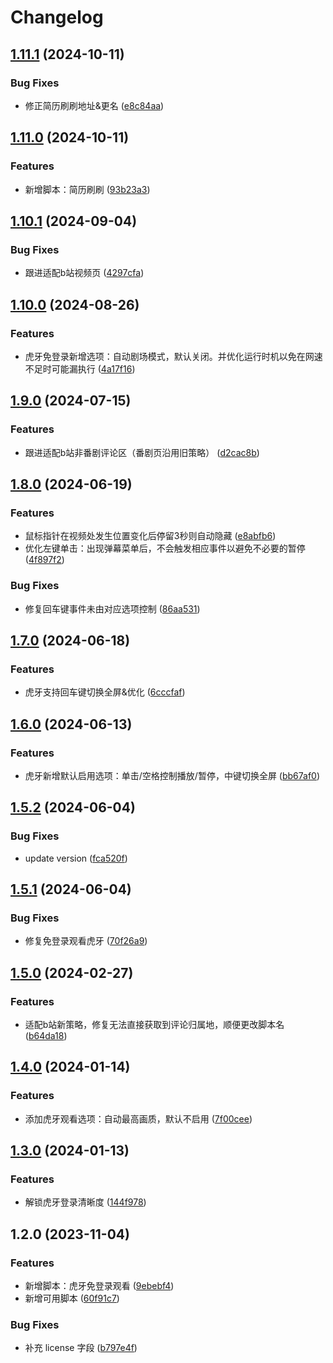 # Changelog


## [1.11.1](https://github.com/Xli33/odd-monkey/compare/v1.11.0...v1.11.1) (2024-10-11)


### Bug Fixes

* 修正简历刷刷地址&更名 ([e8c84aa](https://github.com/Xli33/odd-monkey/commit/e8c84aa8ae2c14ef1be85c49cece84fa7cfc9063))

## [1.11.0](https://github.com/Xli33/odd-monkey/compare/v1.10.1...v1.11.0) (2024-10-11)


### Features

* 新增脚本：简历刷刷 ([93b23a3](https://github.com/Xli33/odd-monkey/commit/93b23a3751e7928f1bddf0bafe1f1a7d4bd4017d))

## [1.10.1](https://github.com/Xli33/odd-monkey/compare/v1.10.0...v1.10.1) (2024-09-04)


### Bug Fixes

* 跟进适配b站视频页 ([4297cfa](https://github.com/Xli33/odd-monkey/commit/4297cfa0ddc18869592ca84c235a14ddc41fd9ad))

## [1.10.0](https://github.com/Xli33/odd-monkey/compare/v1.9.0...v1.10.0) (2024-08-26)


### Features

* 虎牙免登录新增选项：自动剧场模式，默认关闭。并优化运行时机以免在网速不足时可能漏执行 ([4a17f16](https://github.com/Xli33/odd-monkey/commit/4a17f169986569edb49247b9044ff28136d38f97))

## [1.9.0](https://github.com/Xli33/odd-monkey/compare/v1.8.0...v1.9.0) (2024-07-15)


### Features

* 跟进适配b站非番剧评论区（番剧页沿用旧策略） ([d2cac8b](https://github.com/Xli33/odd-monkey/commit/d2cac8b12c4ce248ba886a22520d3409ab3bbe25))

## [1.8.0](https://github.com/Xli33/odd-monkey/compare/v1.7.0...v1.8.0) (2024-06-19)


### Features

* 鼠标指针在视频处发生位置变化后停留3秒则自动隐藏 ([e8abfb6](https://github.com/Xli33/odd-monkey/commit/e8abfb6a21a79ec289ba0399e1d043249b438296))
* 优化左键单击：出现弹幕菜单后，不会触发相应事件以避免不必要的暂停 ([4f897f2](https://github.com/Xli33/odd-monkey/commit/4f897f20284af71d5f31f204b88ea7fea0f1f55c))


### Bug Fixes

* 修复回车键事件未由对应选项控制 ([86aa531](https://github.com/Xli33/odd-monkey/commit/86aa531ecc92bd899cc2a180aafb6adf3e124199))

## [1.7.0](https://github.com/Xli33/odd-monkey/compare/v1.6.0...v1.7.0) (2024-06-18)


### Features

* 虎牙支持回车键切换全屏&优化 ([6cccfaf](https://github.com/Xli33/odd-monkey/commit/6cccfaf2ddb5487b9a7ae79126ace09cd3421946))

## [1.6.0](https://github.com/Xli33/odd-monkey/compare/v1.5.2...v1.6.0) (2024-06-13)


### Features

* 虎牙新增默认启用选项：单击/空格控制播放/暂停，中键切换全屏 ([bb67af0](https://github.com/Xli33/odd-monkey/commit/bb67af0e00d003129cfdecd27d2637617a08ed34))

## [1.5.2](https://github.com/Xli33/odd-monkey/compare/v1.5.1...v1.5.2) (2024-06-04)


### Bug Fixes

* update version ([fca520f](https://github.com/Xli33/odd-monkey/commit/fca520f9ae14314a4837e17c83122e43a09a772e))

## [1.5.1](https://github.com/Xli33/odd-monkey/compare/v1.5.0...v1.5.1) (2024-06-04)


### Bug Fixes

* 修复免登录观看虎牙 ([70f26a9](https://github.com/Xli33/odd-monkey/commit/70f26a90d48dc81fb02f3c3e0357f649a12980be))

## [1.5.0](https://github.com/Xli33/odd-monkey/compare/v1.4.0...v1.5.0) (2024-02-27)


### Features

* 适配b站新策略，修复无法直接获取到评论归属地，顺便更改脚本名 ([b64da18](https://github.com/Xli33/odd-monkey/commit/b64da18fc2cf3a23950e927cac2082b74abdb7ac))

## [1.4.0](https://github.com/Xli33/odd-monkey/compare/v1.3.0...v1.4.0) (2024-01-14)


### Features

* 添加虎牙观看选项：自动最高画质，默认不启用 ([7f00cee](https://github.com/Xli33/odd-monkey/commit/7f00ceecd91bfcafac40fdcd8eca85d22d27d3e9))

## [1.3.0](https://github.com/Xli33/odd-monkey/compare/v1.2.0...v1.3.0) (2024-01-13)


### Features

* 解锁虎牙登录清晰度 ([144f978](https://github.com/Xli33/odd-monkey/commit/144f97821f83782fad456b65d4a996e4b44864c5))

## 1.2.0 (2023-11-04)

### Features

- 新增脚本：虎牙免登录观看 ([9ebebf4](https://github.com/Xli33/odd-monkey/commit/9ebebf451e37f35db9694f5594bdc7c61a0583ec))
- 新增可用脚本 ([60f91c7](https://github.com/Xli33/odd-monkey/commit/60f91c74bbfbc6eecb98347536cbaf30fa1fd2cd))

### Bug Fixes

- 补充 license 字段 ([b797e4f](https://github.com/Xli33/odd-monkey/commit/b797e4f5f2003f014d0fcfb2a7ca2bc6fe98692c))
